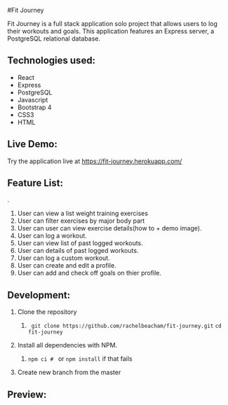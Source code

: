 #Fit Journey

Fit Journey is a full stack application solo project that allows users to log their workouts and goals.  This application features an Express server, a PostgreSQL relational database. 

## Technologies used:

* React
* Express
* PostgreSQL
* Javascript
* Bootstrap 4
* CSS3
* HTML


## Live Demo:

Try the application live at https://fit-journey.herokuapp.com/

## Feature List:
.
1. User can view a list weight training exercises
1. User can filter exercises by major body part
1. User can user can view exercise details(how to + demo image).
1. User can log a workout.
1. User can view list of past logged workouts.
1. User can details of past logged workouts.
1. User can log a custom workout.
1. User can create and edit a profile.
1. User can add and check off goals on thier profile.

## Development:

1. Clone the repository
    1. ``` git clone https://github.com/rachelbeacham/fit-journey.git```
          ```cd fit-journey ```
1. Install all dependencies with NPM.
    1. ```npm ci # ``` or  ``` npm install ``` if that fails

1. Create new branch from the master

## Preview:


